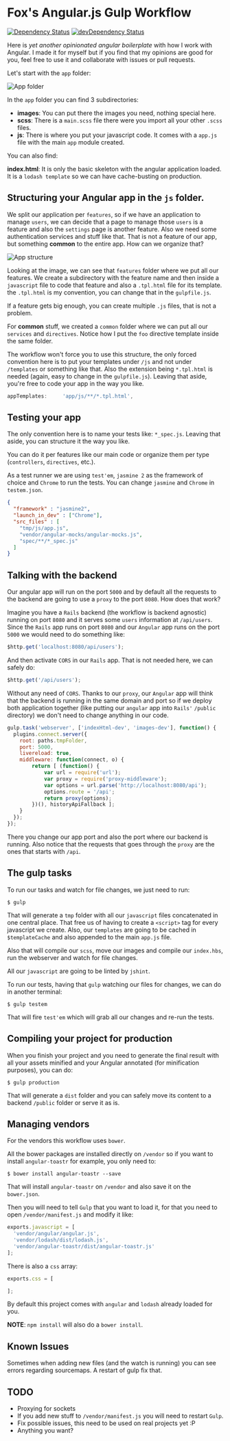 # Fox's Angular.js Gulp Workflow

[![Dependency Status](https://david-dm.org/Foxandxss/fox-angular-gulp-workflow/status.svg)](https://david-dm.org/Foxandxss/fox-angular-gulp-workflow#info=dependencies) [![devDependency Status](https://david-dm.org/Foxandxss/fox-angular-gulp-workflow/dev-status.svg)](https://david-dm.org/Foxandxss/fox-angular-gulp-workflow#info=devDependencies)

Here is *yet another opinionated angular boilerplate* with how I work with Angular. I made it for myself but if you find that my opinions are good for you, feel free to use it and collaborate with issues or pull requests.

Let's start with the `app` folder:

![App folder](http://i.imgur.com/Fppy0Ge.png)

In the `app` folder you can find 3 subdirectories:

* **images**: You can put there the images you need, nothing special here.
* **scss**: There is a `main.scss` file there were you import all your other `.scss` files.
* **js**: There is where you put your javascript code. It comes with a `app.js` file with the main `app` module created.

You can also find:

**index.html**: It is only the basic skeleton with the angular application loaded. It is a `lodash template` so we can have cache-busting on production.

## Structuring your Angular app in the `js` folder.

We split our application per `features`, so if we have an application to manage `users`, we can decide that a page to manage those `users` is a feature and also the `settings` page is another feature. Also we need some authentication services and stuff like that. That is not a feature of our app, but something **common** to the entire app. How can we organize that?

![App structure](http://i.imgur.com/RtlhXuE.png)

Looking at the image, we can see that `features` folder where we put all our features. We create a subdirectory with the feature name and then inside a `javascript` file to code that feature and also a `.tpl.html` file for its template. the `.tpl.html` is my convention, you can change that in the `gulpfile.js`.

If a feature gets big enough, you can create multiple `.js` files, that is not a problem.

For **common** stuff, we created a `common` folder where we can put all our `services` and `directives`. Notice how I put the `foo` directive template inside the same folder.

The workflow won't force you to use this structure, the only forced convention here is to put your templates under `/js` and not under `/templates` or something like that. Also the extension being `*.tpl.html` is needed (again, easy to change in the `gulpfile.js`). Leaving that aside, you're free to code your app in the way you like.

```javascript
appTemplates:     'app/js/**/*.tpl.html',
```

## Testing your app

The only convention here is to name your tests like: `*_spec.js`. Leaving that aside, you can structure it the way you like.

You can do it per features like our main code or organize them per type (`controllers`, `directives`, etc.).

As a test runner we are using `test'em`, `jasmine 2` as the framework of choice and `Chrome` to run the tests. You can change `jasmine` and `Chrome` in `testem.json`.

```json
{
  "framework" : "jasmine2",
  "launch_in_dev" : ["Chrome"],
  "src_files" : [
    "tmp/js/app.js",
    "vendor/angular-mocks/angular-mocks.js",
    "spec/**/*_spec.js"
  ]
}
```

## Talking with the backend

Our angular app will run on the port `5000` and by default all the requests to the backend are going to use a `proxy` to the port `8080`. How does that work?

Imagine you have a `Rails` backend (the workflow is backend agnostic) running on port `8080` and it serves some `users` information at `/api/users`. Since the `Rails` app runs on port `8080` and our `Angular` app runs on the port `5000` we would need to do something like:

```javascript
$http.get('localhost:8080/api/users');
```
And then activate `CORS` in our `Rails` app. That is not needed here, we can safely do:

```javascript
$http.get('/api/users');
```
Without any need of `CORS`. Thanks to our `proxy`, our `Angular` app will think that the backend is running in the same domain and port so if we deploy both application together (like putting our `angular` app into `Rails'` `/public` directory) we don't need to change anything in our code.

```javascript
gulp.task('webserver', ['indexHtml-dev', 'images-dev'], function() {
  plugins.connect.server({
    root: paths.tmpFolder,
    port: 5000,
    livereload: true,
    middleware: function(connect, o) {
        return [ (function() {
            var url = require('url');
            var proxy = require('proxy-middleware');
            var options = url.parse('http://localhost:8080/api');
            options.route = '/api';
            return proxy(options);
        })(), historyApiFallback ];
    }
  });
});
```

There you change our app port and also the port where our backend is running. Also notice that the requests that goes through the `proxy` are the ones that starts with `/api`.

## The gulp tasks

To run our tasks and watch for file changes, we just need to run:

```
$ gulp
```

That will generate a `tmp` folder with all our `javascript` files concatenated in one central place. That free us of having to create a `<script>` tag for every javascript we create. Also, our `templates` are going to be cached in `$templateCache` and also appended to the main `app.js` file.

Also that will compile our `scss`, move our images and compile our `index.hbs`, run the webserver and watch for file changes.

All our `javascript` are going to be linted by `jshint`.

To run our tests, having that `gulp` watching our files for changes, we can do in another terminal:

```
$ gulp testem
```
That will fire `test'em` which will grab all our changes and re-run the tests.

## Compiling your project for production

When you finish your project and you need to generate the final result with all your assets minified and your Angular annotated (for minification purposes), you can do:

```
$ gulp production
```

That will generate a `dist` folder and you can safely move its content to a backend `/public` folder or serve it as is.

## Managing vendors

For the vendors this workflow uses `bower`.

All the bower packages are installed directly on `/vendor` so if you want to install `angular-toastr` for example, you only need to:

```
$ bower install angular-toastr --save
```

That will install `angular-toastr` on `/vendor` and also save it on the `bower.json`.

Then you will need to tell `Gulp` that you want to load it, for that you need to open `/vendor/manifest.js` and modify it like:

```javascript
exports.javascript = [
  'vendor/angular/angular.js',
  'vendor/lodash/dist/lodash.js',
  'vendor/angular-toastr/dist/angular-toastr.js'
];
```

There is also a `css` array:

```javascript
exports.css = [

];
```

By default this project comes with `angular` and `lodash` already loaded for you.

**NOTE**: `npm install` will also do a `bower install`.

## Known Issues

Sometimes when adding new files (and the watch is running) you can see errors regarding sourcemaps. A restart of gulp fix that.

## TODO

* Proxying for sockets
* If you add new stuff to `/vendor/manifest.js` you will need to restart `Gulp`.
* Fix possible issues, this need to be used on real projects yet :P
* Anything you want?
